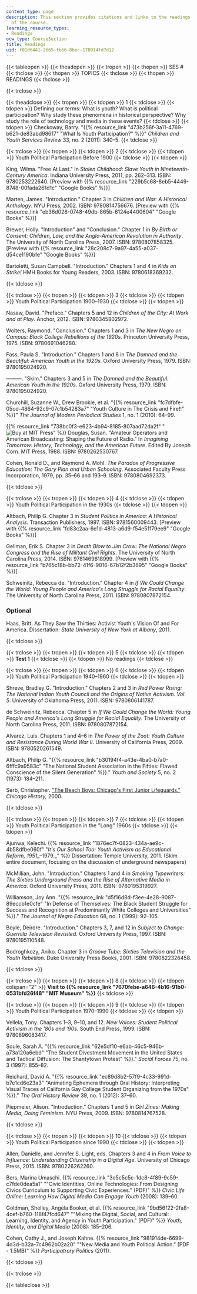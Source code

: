 ```yaml
---
content_type: page
description: This section provides citations and links to the readings for each session
  of the course.
learning_resource_types:
- Readings
ocw_type: CourseSection
title: Readings
uid: f01d6441-2665-fb66-8bec-178914fd7d12
---
```


{{< tableopen >}}
{{< theadopen >}}
{{< tropen >}}
{{< thopen >}}
SES #
{{< thclose >}}
{{< thopen >}}
TOPICS
{{< thclose >}}
{{< thopen >}}
READINGS
{{< thclose >}}

{{< trclose >}}

{{< theadclose >}}
{{< tropen >}}
{{< tdopen >}}
1
{{< tdclose >}}
{{< tdopen >}}
Defining our terms: What is youth? What is political participation? Why study these phenomena in historical perspective? Why study the role of technology and media in these events?
{{< tdclose >}}
{{< tdopen >}}
Checkoway, Barry. "{{% resource_link "473b256f-3a11-4769-b621-de83abd98617" "What Is Youth Participation?" %}}" _Children and Youth Services Review_ 33, no. 2 (2011): 340–5.
{{< tdclose >}}

{{< trclose >}}
{{< tropen >}}
{{< tdopen >}}
2
{{< tdclose >}}
{{< tdopen >}}
Youth Political Participation Before 1900
{{< tdclose >}}
{{< tdopen >}}


King, Wilma. "Free At Last." In _Stolen Childhood: Slave Youth in Nineteenth-Century America_. Indiana University Press, 2011, pp. 262–313. ISBN: 9780253222640. \[Preview with {{% resource_link "229b5c68-8eb5-4449-8748-00fada261d1c" "Google Books" %}}\]

Marten, James. "Introduction." Chapter 3 in _Children and War: A Historical Anthology_. NYU Press, 2002. ISBN: 9780814756676. \[Preview with {{% resource_link "eb36d028-0748-49db-865b-6124e4400604" "Google Books" %}}\]

Brewer, Holly. "Introduction" and "Conclusion." Chapter 1 in _By Birth or Consent: Children, Law, and the Anglo-American Revolution in Authority_. The University of North Carolina Press, 2007. ISBN: 9780807858325. \[Preview with {{% resource_link "28c208c7-9a97-4a55-a037-d54ce1190bfe" "Google Books" %}}\]

Bartoletti, Susan Campbell. "Introduction." Chapters 1 and 4 in _Kids on Strike!_ HMH Books for Young Readers, 2003. ISBN: 9780618369232.


{{< tdclose >}}

{{< trclose >}}
{{< tropen >}}
{{< tdopen >}}
3
{{< tdclose >}}
{{< tdopen >}}
Youth Political Participation 1900–1930
{{< tdclose >}}
{{< tdopen >}}


Nasaw, David. "Preface." Chapters 5 and 12 in _Children of the City: At Work and at Play_. Anchor, 2012. ISBN: 9780345802972.

Wolters, Raymond. "Conclusion." Chapters 1 and 3 in _The New Negro on Campus: Black College Rebellions of the 1920s_. Princeton University Press, 1975. ISBN: 9780691046280.

Fass, Paula S. "Introduction." Chapters 1 and 8 in _The Damned and the Beautiful: American Youth in the 1920s_. Oxford University Press, 1979. ISBN: 9780195024920.

———. "Skim." Chapters 3 and 5 in _The Damned and the Beautiful: American Youth in the 1920s_. Oxford University Press, 1979. ISBN: 9780195024920.

Churchill, Suzanne W., Drew Brookie, et al. "{{% resource_link "fc7dfbfe-05cd-4864-92c9-07c1b54283a7" "Youth Culture in The Crisis and Fire!!" %}}" _The Journal of Modern Periodical Studies_ 1, no. 1 (2010): 64–99.

{{% resource_link "738bc0f3-e623-4b94-8185-807aad72da2f" "![Buy at MIT Press](/images/mp_logo.gif)" %}} Douglas, Susan. "Amateur Operators and American Broadcasting: Shaping the Future of Radio." In _Imagining Tomorrow: History, Technology, and the American Future_. Edited By Joseph Corn. MIT Press, 1988. ISBN: 9780262530767.

Cohen, Ronald D., and Raymond A. Mohl. _The Paradox of Progressive Education: The Gary Plan and Urban Schooling_. Associated Faculty Press Incorporation, 1979, pp. 35–66 and 193–9. ISBN: 9780804692373.


{{< tdclose >}}

{{< trclose >}}
{{< tropen >}}
{{< tdopen >}}
4
{{< tdclose >}}
{{< tdopen >}}
Youth Political Participation in the 1930s
{{< tdclose >}}
{{< tdopen >}}


Altbach, Philip G. Chapter 3 in _Student Politics in America: A Historical Analysis_. Transaction Publishers, 1997. ISBN: 9781560009443. \[Preview with {{% resource_link "fd83c2aa-6e1d-4813-a6d9-f54e51f79ee9" "Google Books" %}}\]

Gellman, Erik S. Chapter 3 in _Death Blow to Jim Crow: The National Negro Congress and the Rise of Militant Civil Rights_. The University of North Carolina Press, 2014. ISBN: 9781469618999. \[Preview with {{% resource_link "b765c18b-bb72-41f6-9016-67b12f2b3695" "Google Books" %}}\]

Schweinitz, Rebecca de. "Introduction." Chapter 4 in _If We Could Change the World: Young People and America's Long Struggle for Racial Equality_. The University of North Carolina Press, 2011. ISBN: 9780807872154.

### Optional

Haas, Britt. As They Saw the Thirties: Activist Youth's Vision Of and For America. Dissertation: _State University of New York at Albany_, 2011.


{{< tdclose >}}

{{< trclose >}}
{{< tropen >}}
{{< tdopen >}}
5
{{< tdclose >}}
{{< tdopen >}}
**Test 1**
{{< tdclose >}}
{{< tdopen >}}
No readings
{{< tdclose >}}

{{< trclose >}}
{{< tropen >}}
{{< tdopen >}}
6
{{< tdclose >}}
{{< tdopen >}}
Youth Political Participation 1940–1960
{{< tdclose >}}
{{< tdopen >}}


Shreve, Bradley G. "Introduction." Chapters 2 and 3 in _Red Power Rising: The National Indian Youth Council and the Origins of Native Activism. Vol. 5_. University of Oklahoma Press, 2011. ISBN: 9780806141787.

de Schweinitz, Rebecca. Chapter 5 in _If We Could Change the World: Young People and America's Long Struggle for Racial Equality_. The University of North Carolina Press, 2011. ISBN: 9780807872154.

Alvarez, Luis. Chapters 1 and 4–6 in _The Power of the Zoot: Youth Culture and Resistance During World War II_. University of California Press, 2009. ISBN: 9780520261549.

Altbach, Philip G. "{{% resource_link "b30194f4-a43e-4ba0-b7a0-6fffc9a9583c" "The National Student Association in the Fifties: Flawed Conscience of the Silent Generation" %}}." _Youth and Society_ 5, no. 2 (1973): 184–211.

Serb, Christopher. ["The Beach Boys: Chicago's First Junior Lifeguards."](https://www.yumpu.com/en/document/view/43082447/the-beach-boys-chicagos-first-junior-lifeguards
            ) _Chicago History,_ 2000.


{{< tdclose >}}

{{< trclose >}}
{{< tropen >}}
{{< tdopen >}}
7
{{< tdclose >}}
{{< tdopen >}}
Youth Political Participation in the "Long" 1960s
{{< tdclose >}}
{{< tdopen >}}


Ajunwa, Kelechi. {{% resource_link "1876ec7f-0823-434a-ae9c-4b58dfbe060f" "_It's Our School Too: Youth Activism as Educational Reform, 1951__–1979._" %}} Dissertation: Temple University, 2011. (Skim entire document, focusing on the discussion of underground newspapers)

McMillian, John. "Introduction." Chapters 1 and 4 in _Smoking Typewriters: The Sixties Underground Press and the Rise of Alternative Media in America_. Oxford University Press, 2011. ISBN: 9780195319927.

Williamson, Joy Ann. "{{% resource_link "d5f16d8d-f3ee-4e28-9087-89eccb1e0cfe" "In Defense of Themselves: The Black Student Struggle for Success and Recognition at Predominantly White Colleges and Universities" %}}." _The Journal of Negro Education_ 68, no. 1 (1999): 92–105.

Boyle, Deirdre. "Introduction." Chapters 3, 7, and 12 in _Subject to Change: Guerrilla Television Revisited_. Oxford University Press, 1997. ISBN: 9780195110548.

Bodroghkozy, Aniko. Chapter 3 in _Groove Tube: Sixties Television and the Youth Rebellion_. Duke University Press Books, 2001. ISBN: 9780822326458.


{{< tdclose >}}

{{< trclose >}}
{{< tropen >}}
{{< tdopen >}}
8
{{< tdclose >}}
{{< tdopen colspan="2" >}}
**Visit to {{% resource_link "7670febe-a646-4b16-91b0-0531bfd26f48" "MIT Museum" %}}** 
{{< tdclose >}}

{{< trclose >}}
{{< tropen >}}
{{< tdopen >}}
9
{{< tdclose >}}
{{< tdopen >}}
Youth Political Participation 1970–1990
{{< tdclose >}}
{{< tdopen >}}


Vellela, Tony. Chapters 1–3, 9–10, and 12. _New Voices: Student Political Activism in the '80s and '90s_. South End Press, 1999. ISBN: 9780896083417.

Soule, Sarah A. "{{% resource_link "62e5df10-e6ab-46c5-946b-a73a120a6ebd" "The Student Divestment Movement in the United States and Tactical Diffusion: The Shantytown Protest" %}}." _Social Forces_ 75, no. 3 (1997): 855–82.

Reichard, David A. "{{% resource_link "ec89d8b2-57f9-4c33-991d-b7e1cd6e23a3" "Animating Ephemera through Oral History: Interpreting Visual Traces of California Gay College Student Organizing from the 1970s" %}}." _The Oral History Review_ 39, no. 1 (2012): 37–60.

Piepmeier, Alison. "Introduction." Chapters 1 and 5 in _Girl Zines: Making Media, Doing Feminism_. NYU Press, 2009. ISBN: 9780814767528.


{{< tdclose >}}

{{< trclose >}}
{{< tropen >}}
{{< tdopen >}}
10
{{< tdclose >}}
{{< tdopen >}}
Youth Political Participation since 1990
{{< tdclose >}}
{{< tdopen >}}


Allen, Danielle, and Jennifer S. Light, eds. Chapters 3 and 4 in _From Voice to Influence: Understanding Citizenship in a Digital Age_. University of Chicago Press, 2015. ISBN: 9780226262260.

Bers, Marina Umaschi. {{% resource_link "3e5c5c5c-1dc8-4f89-9c59-c7fde0dea5a1" "\"Civic Identities, Online Technologies: From Designing Civics Curriculum to Supporting Civic Experiences.\" (PDF)" %}} _Civic Life Online: Learning How Digital Media Can Engage Youth_ (2008): 139–60.

Goldman, Shelley, Angela Booker, et al. {{% resource_link "9bd56f22-2fa8-4cef-b760-118f47fcd647" "\"Mixing the Digital, Social, and Cultural: Learning, Identity, and Agency in Youth Participation.\" (PDF)" %}} _Youth, Identity, and Digital Media_ (2008): 185–206.

Cohen, Cathy J., and Joseph Kahne. {{% resource_link "981914de-6699-4d3d-b32a-7c4962b02a20" "\"New Media and Youth Political Action.\" (PDF - 1.5MB)" %}} _Participatrory Politics_ (2011).


{{< tdclose >}}

{{< trclose >}}

{{< tableclose >}}